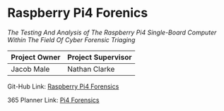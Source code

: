 # Raspberry Pi4 Forenics

*The Testing And Analysis of The Raspberry Pi4 Single-Board Computer Within The Field Of Cyber Forensic Triaging*

Project Owner | Project Supervisor
------------ | -------------
Jacob Male | Nathan Clarke

Git-Hub Link: [Raspberry Pi4 Forensics](https://github.com/Jiskey/Raspberry-Pi4-Forensics/edit/main/README.md)

365 Planner Link: [Pi4 Forensics](https://tasks.office.com/live.plymouth.ac.uk/en-US/Home/Planner/#/plantaskboard?groupId=70a71d6e-2599-47e9-81f9-b53f5b6fb5ae&planId=8I6GnC5uDEeY2jvOWbVVOJYAFUcw)
